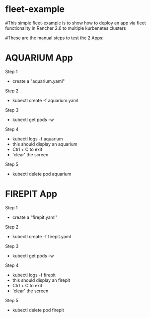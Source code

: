 # fleet-example

#This simple fleet-example is to show how to deploy an app via fleet functionality in Rancher 2.6 to multiple kurbenetes clusters

#These are the manual steps to test the 2 Apps:

AQUARIUM App
============

Step 1
- create a "aquarium.yaml"

Step 2
- kubectl create -f aquarium.yaml

Step 3
- kubectl get pods -w

Step 4
- kubectl logs -f aquarium
- this should display an aquarium
- Ctrl + C to exit
- 'clear' the screen

Step 5 
- kubectl delete pod aquarium

FIREPIT App
===========

Step 1
- create a "firepit.yaml"

Step 2
- kubectl create -f firepit.yaml

Step 3
- kubectl get pods -w

Step 4
- kubectl logs -f firepit
- this should display an firepit
- Ctrl + C to exit
- 'clear' the screen

Step 5 
- kubectl delete pod firepit

